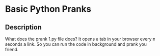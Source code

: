 # Basic Python Pranks

## Description

What does the prank 1.py file does? It opens a tab in your browser every n seconds a link. So you can run the code in background and prank you friend.
